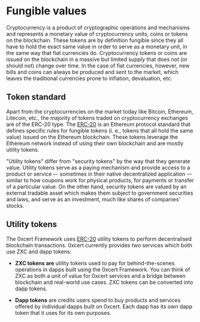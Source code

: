 # Fungible values

Cryptocurrency is a product of cryptographic operations and mechanisms and represents a monetary value of cryptocurrency units, coins or tokens on the blockchain. These tokens are by definition fungible since they all have to hold the exact same value in order to serve as a monetary unit, in the same way that fiat currencies do. Cryptocurrency tokens or coins are issued on the blockchain in a massive but limited supply that does not (or should not) change over time. In the case of fiat currencies, however, new bills and coins can always be produced and sent to the market, which leaves the traditional currencies prone to inflation, devaluation, etc.

## Token standard

Apart from the cryptocurrencies on the market today like Bitcoin, Ethereum, Litecoin, etc., the majority of tokens traded on cryptocurrency exchanges are of the ERC-20 type. The [ERC-20](https://eips.ethereum.org/EIPS/eip-20) is an Ethereum protocol standard that defines specific rules for fungible tokens (i. e., tokens that all hold the same value) issued on the Ethereum blockchain. These tokens leverage the Ethereum network instead of using their own blockchain and are mostly utility tokens.

"Utility tokens" differ from "security tokens" by the way that they generate value. Utility tokens serve as a paying mechanism and provide access to a product or service –- sometimes in their native decentralized application -– similar to how coupons work for physical products, for payments or transfer of a particular value. On the other hand, security tokens are valued by an external tradable asset which makes them subject to government securities and laws, and serve as an investment, much like shares of companies' stocks.

## Utility tokens

The 0xcert Framework uses [ERC-20](https://eips.ethereum.org/EIPS/eip-20) utility tokens to perform decentralised blockchain transactions. 0xcert currently provides two services which both use ZXC and dapp tokens:

* **ZXC tokens are** utility tokens used to pay for behind-the-scenes operations in dapps built using the 0xcert Framework. You can think of ZXC as both a unit of value for 0xcert services and a bridge between blockchain and real-world use cases. ZXC tokens can be converted into dapp tokens.

* **Dapp tokens** are credits users spend to buy products and services offered by individual dapps built on 0xcert. Each dapp has its own dapp token that it uses for its own purposes.
